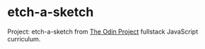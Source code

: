 # etch-a-sketch

Project: etch-a-sketch from [The Odin Project](https://www.theodinproject.com/courses/foundations/lessons/rock-paper-scissors) fullstack JavaScript curriculum.
